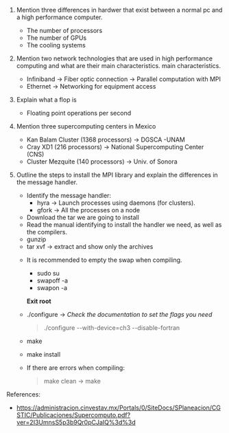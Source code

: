 1. Mention three differences in hardwer that exist between a normal pc and a high performance computer. 
	- The number of processors
	- The number of GPUs
	- The cooling systems

2. Mention two network technologies that are used in high performance computing and what are their main characteristics. main characteristics.
	- Infiniband -> Fiber optic connection -> Parallel computation with MPI
	- Ethernet -> Networking for equipment access

3. Explain what a flop is
	- Floating point operations per second	

4. Mention three supercomputing centers in Mexico
	- Kan Balam Cluster (1368 processors) -> DGSCA -UNAM
	- Cray XD1 (216 processors) -> National Supercomputing Center (CNS)
	- Cluster Mezquite (140 processors) -> Univ. of Sonora
	
5. Outline the steps to install the MPI library and explain the differences in the message handler. 

	- Identify the message handler:
		 - hyra -> Launch processes using daemons (for clusters).
		 - gfork -> All the processes on a node
	- Download the tar we are going to install
	- Read the manual identifying to install the handler we need, as well as the compilers. 
	- gunzip
	- tar xvf -> extract and show only the archives
	
	
	* It is recommended to empty the swap when compiling.
		- sudo su
		- swapoff -a
		- swapon -a

		**Exit root**
	- ./configure ->  _Check the documentation to set the flags you need_
		> ./configure --with-device=ch3 --disable-fortran
	- make

	- make install

	* If there are errors when compiling:
		> make clean
		<compile again> -> make	


References:
- https://administracion.cinvestav.mx/Portals/0/SiteDocs/SPlaneacion/CGSTIC/Publicaciones/Supercomputo.pdf?ver=2I3UmnsS5p3b9Qr0pCJaIQ%3d%3d
